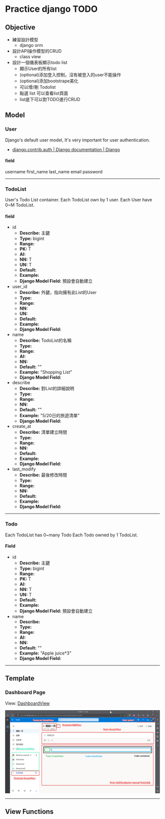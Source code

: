 # Practice django TODO

## Objective

- 練習設計模型
  - django orm
- 設計API操作模型的CRUD
  - class view
- 設計一個儀表板顯示todo list
  - 顯示User的所有list
  - (optional)添加登入控制，沒有被登入的user不能操作
  - (optional)添加bootstrape美化
  - 可以增/刪 Todolist
  - 點選 list 可以查看list頁面
  - list底下可以對TODO進行CRUD

## Model 

### User

Django's default user model, It's very important for user authentication.

- [django.contrib.auth | Django documentation | Django](https://docs.djangoproject.com/en/4.1/ref/contrib/auth/#user-model)

#### field

username
first_name
last_name
email
password

---

### TodoList

User's Todo List container.
Each TodoList own by 1 user.
Each User have 0~M TodoList.

#### field

- id
  - **Describe:** 主鍵
  - **Type:** bigint
  - **Range:**
  - **PK:** T
  - **AI:** 
  - **NN:** T
  - **UN:** T
  - **Default:**
  - **Example:**
  - **Django Model Field:** 預設會自動建立
- user_id
  - **Describe:** 外鍵，指向擁有此List的User
  - **Type:** 
  - **Range:**
  - **NN:**
  - **UN:**
  - **Default:**
  - **Example:**
  - **Django Model Field:**
- name
  - **Describe:** TodoList的名稱
  - **Type:**
  - **Range:**
  - **AI:**
  - **NN:**
  - **Default:** ""
  - **Example:** "Shopping List"
  - **Django Model Field:**
- describe
  - **Describe:** 對List的詳細說明
  - **Type:**
  - **Range:**
  - **NN:**
  - **Default:** ""
  - **Example:** "5/20日的旅遊清單"
  - **Django Model Field:**
- create_at
  - **Describe:** 清單建立時間
  - **Type:**
  - **Range:**
  - **NN:**
  - **Default:**
  - **Example:**
  - **Django Model Field:**
- last_modify
  - **Describe:** 最後修改時間
  - **Type:**
  - **Range:**
  - **NN:**
  - **Default:**
  - **Example:**
  - **Django Model Field:**

---

### Todo

Each TodoList has 0~many Todo
Each Todo owned by 1 TodoList.

#### Field

- id
  - **Describe:** 主鍵
  - **Type:** bigint
  - **Range:**
  - **PK:** T
  - **AI:** 
  - **NN:** T
  - **UN:** T
  - **Default:**
  - **Example:**
  - **Django Model Field:** 預設會自動建立
- name
  - **Describe:** 
  - **Type:**
  - **Range:**
  - **AI:**
  - **NN:**
  - **Default:** ""
  - **Example:** "Apple juice*3"
  - **Django Model Field:**

---

## Template

### Dashboard Page

View: [DashboardView](#dashboardview)

![Design](doc/design.png)

---

## View Functions
